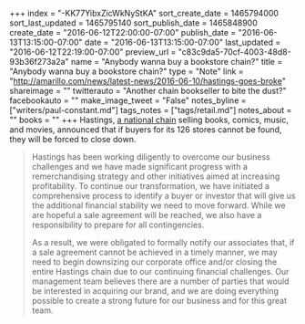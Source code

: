 +++
index = "-KK77YibxZicWkNyStKA"
sort_create_date = 1465794000
sort_last_updated = 1465795140
sort_publish_date = 1465848900
create_date = "2016-06-12T22:00:00-07:00"
publish_date = "2016-06-13T13:15:00-07:00"
date = "2016-06-13T13:15:00-07:00"
last_updated = "2016-06-12T22:19:00-07:00"
preview_url = "c83c9da5-70cf-4003-48d8-93b36f273a2a"
name = "Anybody wanna buy a bookstore chain?"
title = "Anybody wanna buy a bookstore chain?"
type = "Note"
link = "http://amarillo.com/news/latest-news/2016-06-10/hastings-goes-broke"
shareimage = ""
twitterauto = "Another chain bookseller to bite the dust?"
facebookauto = ""
make_image_tweet = "False"
notes_byline = ["writers/paul-constant.md"]
tags_notes = ["tags/retail.md"]
notes_about = ""
books = ""
+++
Hastings, [a national chain](https://www.gohastings.com/) selling books, comics, music, and movies, announced that if buyers for its 126 stores cannot be found, they will be forced to close down.

<blockquote><p>Hastings has been working diligently to overcome our business challenges and we have made significant progress with a remerchandising strategy and other initiatives aimed at increasing profitability. To continue our transformation, we have initiated a comprehensive process to identify a buyer or investor that will give us the additional financial stability we need to move forward. While we are hopeful a sale agreement will be reached, we also have a responsibility to prepare for all contingencies.</p>

<p>As a result, we were obligated to formally notify our associates that, if a sale agreement cannot be achieved in a timely manner, we may need to begin downsizing our corporate office and/or closing the entire Hastings chain due to our continuing financial challenges. Our management team believes there are a number of parties that would be interested in acquiring our brand, and we are doing everything possible to create a strong future for our business and for this great team.</p></blockquote>